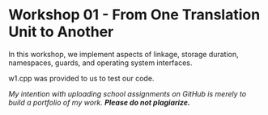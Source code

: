 # Workshop 01 - From One Translation Unit to Another

In this workshop, we implement aspects of linkage, storage duration, namespaces, guards, and operating system interfaces.

w1.cpp was provided to us to test our code.

*My intention with uploading school assignments on GitHub is merely to build a portfolio of my work.* **_Please do not plagiarize._**